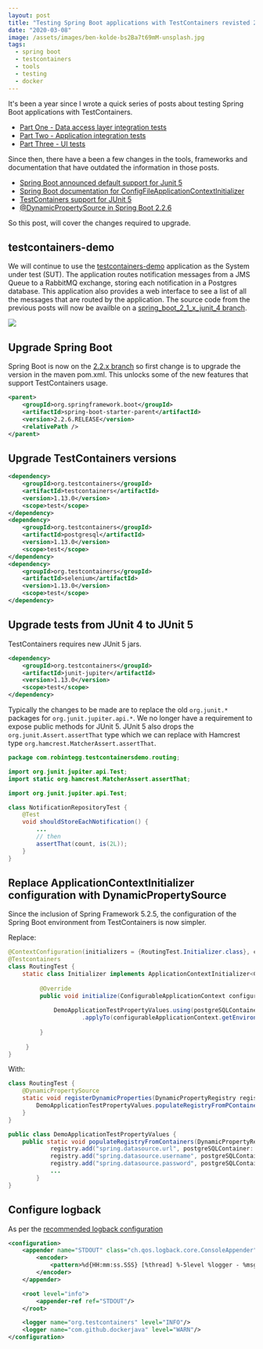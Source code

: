 ```yaml
---
layout: post
title: "Testing Spring Boot applications with TestContainers revisted 2020"
date: "2020-03-08"
image: /assets/images/ben-kolde-bs2Ba7t69mM-unsplash.jpg
tags:
  - spring boot
  - testcontainers
  - tools
  - testing
  - docker
---
```

It's been a year since I wrote a quick series of posts about testing Spring Boot applications with TestContainers. 

- [Part One - Data access layer integration tests](/2019/02/09/testing-spring-boot-applications-with-testcontainers/)
- [Part Two - Application integration tests](/2019/02/12/testing-spring-boot-applications-with-testcontainers-part-two/)
- [Part Three - UI tests](https://robintegg.com/2019/02/24/testing-spring-boot-applications-with-testcontainers-and-selenium-webdriver-part-three.html)

Since then, there have a been a few changes in the tools, frameworks and documentation that have outdated the information in those posts.

* [Spring Boot announced default support for Junit 5](https://github.com/spring-projects/spring-boot/wiki/Spring-Boot-2.2-Release-Notes#junit-5)
* [Spring Boot documentation for ConfigFileApplicationContextInitializer](https://docs.spring.io/spring-boot/docs/current/reference/htmlsingle/#boot-features-configfileapplicationcontextinitializer-test-utility)
* [TestContainers support for JUnit 5](https://www.testcontainers.org/test_framework_integration/junit_5/)
* [@DynamicPropertySource in Spring Boot 2.2.6](https://spring.io/blog/2020/03/27/dynamicpropertysource-in-spring-framework-5-2-5-and-spring-boot-2-2-6)

So this post, will cover the changes required to upgrade.

## testcontainers-demo

We will continue to use the [testcontainers-demo](https://github.com/teggr/testcontainers-demo) application as the System under test (SUT). The application routes notification messages from a JMS Queue to a RabbitMQ exchange, storing each notification in a Postgres database. This application also provides a web interface to see a list of all the messages that are routed by the application. The source code from the previous posts will now be availble on a [spring_boot_2_1_x_junit_4 branch](https://github.com/teggr/testcontainers-demo/tree/spring_boot_2_1_x_junit_4).

![]({{site.baseurl}}/assets/images/testcontainers-demo.png)

## Upgrade Spring Boot

Spring Boot is now on the [2.2.x branch](https://docs.spring.io/spring-boot/docs/current/reference/htmlsingle/#boot-documentation) so first change is to upgrade the version in the maven pom.xml. This unlocks some of the new features that support TestContainers usage.

```xml
<parent>
    <groupId>org.springframework.boot</groupId>
    <artifactId>spring-boot-starter-parent</artifactId>
    <version>2.2.6.RELEASE</version>
    <relativePath />
</parent>
```

## Upgrade TestContainers versions

```xml
<dependency>
    <groupId>org.testcontainers</groupId>
    <artifactId>testcontainers</artifactId>
    <version>1.13.0</version>
    <scope>test</scope>
</dependency>
<dependency>
    <groupId>org.testcontainers</groupId>
    <artifactId>postgresql</artifactId>
    <version>1.13.0</version>
    <scope>test</scope>
</dependency>
<dependency>
    <groupId>org.testcontainers</groupId>
    <artifactId>selenium</artifactId>
    <version>1.13.0</version>
    <scope>test</scope>
</dependency>
```

## Upgrade tests from JUnit 4 to JUnit 5

TestContainers requires new JUnit 5 jars.

```xml
<dependency>
    <groupId>org.testcontainers</groupId>
    <artifactId>junit-jupiter</artifactId>
    <version>1.13.0</version>
    <scope>test</scope>
</dependency>
```

Typically the changes to be made are to replace the old `org.junit.*` packages for `org.junit.jupiter.api.*`. We no longer have a requirement to expose public methods for JUnit 5. JUnit 5 also drops the `org.junit.Assert.assertThat` type which we can replace with Hamcrest type `org.hamcrest.MatcherAssert.assertThat`.

```java
package com.robintegg.testcontainersdemo.routing;

import org.junit.jupiter.api.Test;
import static org.hamcrest.MatcherAssert.assertThat;

import org.junit.jupiter.api.Test;

class NotificationRepositoryTest {
    @Test
    void shouldStoreEachNotification() {
        ...
        // then
        assertThat(count, is(2L));
    }
}
```

## Replace ApplicationContextInitializer configuration with DynamicPropertySource

Since the inclusion of Spring Framework 5.2.5, the configuration of the Spring Boot environment from TestContainers is now simpler.

Replace:

```java
@ContextConfiguration(initializers = {RoutingTest.Initializer.class}, classes = RabbitMqTestConfiguration.class)
@Testcontainers
class RoutingTest {
    static class Initializer implements ApplicationContextInitializer<ConfigurableApplicationContext> {
     
         @Override
         public void initialize(ConfigurableApplicationContext configurableApplicationContext) {
 
             DemoApplicationTestPropertyValues.using(postgreSQLContainer, activeMQContainer, rabbitMQContainer)
                     .applyTo(configurableApplicationContext.getEnvironment());
 
         }
 
     }
}
```

With:

```java
class RoutingTest {
    @DynamicPropertySource
    static void registerDynamicProperties(DynamicPropertyRegistry registry) {
        DemoApplicationTestPropertyValues.populateRegistryFromPContainers(registry, postgreSQLContainer, activeMQContainer, rabbitMQContainer);
    }
}

public class DemoApplicationTestPropertyValues {
    public static void populateRegistryFromContainers(DynamicPropertyRegistry registry, PostgreSQLContainer<?> postgreSQLContainer ... ) {
            registry.add("spring.datasource.url", postgreSQLContainer::getJdbcUrl);
            registry.add("spring.datasource.username", postgreSQLContainer::getUsername);
            registry.add("spring.datasource.password", postgreSQLContainer::getPassword);
            ...
        }
}
```

## Configure logback

As per the [recommended logback configuration](https://www.testcontainers.org/supported_docker_environment/logging_config/)

```xml
<configuration>
    <appender name="STDOUT" class="ch.qos.logback.core.ConsoleAppender">
        <encoder>
            <pattern>%d{HH:mm:ss.SSS} [%thread] %-5level %logger - %msg%n</pattern>
        </encoder>
    </appender>

    <root level="info">
        <appender-ref ref="STDOUT"/>
    </root>

    <logger name="org.testcontainers" level="INFO"/>
    <logger name="com.github.dockerjava" level="WARN"/>
</configuration>
```

